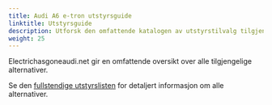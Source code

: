 ```yaml
---
title: Audi A6 e-tron utstyrsguide
linktitle: Utstyrsguide
description: Utforsk den omfattende katalogen av utstyrstilvalg tilgjengelig for Audi A6 e-tron.
weight: 25
---
```


Electrichasgoneaudi.net gir en omfattende oversikt over alle tilgjengelige alternativer.

Se den [fullstendige utstyrslisten](list) for detaljert informasjon om alle alternativer.